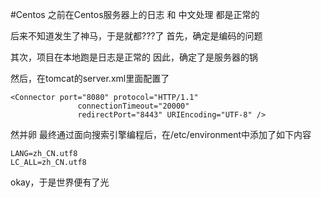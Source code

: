 #Centos
之前在Centos服务器上的日志 和 中文处理 都是正常的

后来不知道发生了神马，于是就都???了
首先，确定是编码的问题

其次，项目在本地跑是日志是正常的
因此，确定了是服务器的锅

然后，在tomcat的server.xml里面配置了

```
<Connector port="8080" protocol="HTTP/1.1"
               connectionTimeout="20000"
               redirectPort="8443" URIEncoding="UTF-8" />
```

然并卵
最终通过面向搜索引擎编程后，在/etc/environment中添加了如下内容

```
LANG=zh_CN.utf8
LC_ALL=zh_CN.utf8
```

okay，于是世界便有了光
